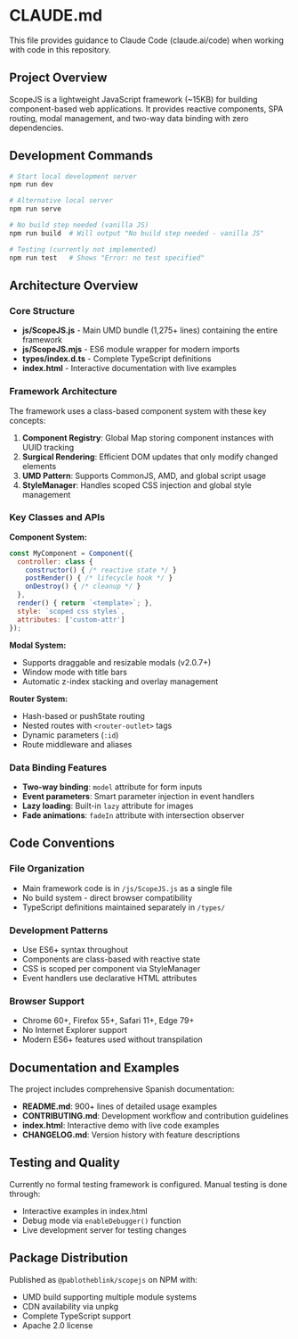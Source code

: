 # CLAUDE.md

This file provides guidance to Claude Code (claude.ai/code) when working with code in this repository.

## Project Overview

ScopeJS is a lightweight JavaScript framework (~15KB) for building component-based web applications. It provides reactive components, SPA routing, modal management, and two-way data binding with zero dependencies.

## Development Commands

```bash
# Start local development server
npm run dev

# Alternative local server
npm run serve

# No build step needed (vanilla JS)
npm run build  # Will output "No build step needed - vanilla JS"

# Testing (currently not implemented)
npm run test   # Shows "Error: no test specified"
```

## Architecture Overview

### Core Structure
- **js/ScopeJS.js** - Main UMD bundle (1,275+ lines) containing the entire framework
- **js/ScopeJS.mjs** - ES6 module wrapper for modern imports
- **types/index.d.ts** - Complete TypeScript definitions
- **index.html** - Interactive documentation with live examples

### Framework Architecture
The framework uses a class-based component system with these key concepts:

1. **Component Registry**: Global Map storing component instances with UUID tracking
2. **Surgical Rendering**: Efficient DOM updates that only modify changed elements
3. **UMD Pattern**: Supports CommonJS, AMD, and global script usage
4. **StyleManager**: Handles scoped CSS injection and global style management

### Key Classes and APIs

**Component System:**
```javascript
const MyComponent = Component({
  controller: class {
    constructor() { /* reactive state */ }
    postRender() { /* lifecycle hook */ }
    onDestroy() { /* cleanup */ }
  },
  render() { return `<template>`; },
  style: `scoped css styles`,
  attributes: ['custom-attr']
});
```

**Modal System:**
- Supports draggable and resizable modals (v2.0.7+)
- Window mode with title bars
- Automatic z-index stacking and overlay management

**Router System:**
- Hash-based or pushState routing
- Nested routes with `<router-outlet>` tags
- Dynamic parameters (`:id`)
- Route middleware and aliases

### Data Binding Features
- **Two-way binding**: `model` attribute for form inputs
- **Event parameters**: Smart parameter injection in event handlers  
- **Lazy loading**: Built-in `lazy` attribute for images
- **Fade animations**: `fadeIn` attribute with intersection observer

## Code Conventions

### File Organization
- Main framework code is in `/js/ScopeJS.js` as a single file
- No build system - direct browser compatibility
- TypeScript definitions maintained separately in `/types/`

### Development Patterns
- Use ES6+ syntax throughout
- Components are class-based with reactive state
- CSS is scoped per component via StyleManager
- Event handlers use declarative HTML attributes

### Browser Support
- Chrome 60+, Firefox 55+, Safari 11+, Edge 79+
- No Internet Explorer support
- Modern ES6+ features used without transpilation

## Documentation and Examples

The project includes comprehensive Spanish documentation:
- **README.md**: 900+ lines of detailed usage examples
- **CONTRIBUTING.md**: Development workflow and contribution guidelines
- **index.html**: Interactive demo with live code examples
- **CHANGELOG.md**: Version history with feature descriptions

## Testing and Quality

Currently no formal testing framework is configured. Manual testing is done through:
- Interactive examples in index.html
- Debug mode via `enableDebugger()` function
- Live development server for testing changes

## Package Distribution

Published as `@pablotheblink/scopejs` on NPM with:
- UMD build supporting multiple module systems
- CDN availability via unpkg
- Complete TypeScript support
- Apache 2.0 license